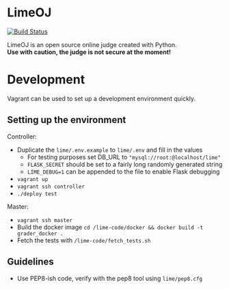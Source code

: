 # LimeOJ

[![Build Status](https://travis-ci.com/Ohllie/LimeOJ.svg?token=2QPxw9oUgaBRLGvyxUjx&branch=master)](https://travis-ci.com/Ohllie/LimeOJ)

LimeOJ is an open source online judge created with Python.<br>
**Use with caution, the judge is not secure at the moment!**

# Development

Vagrant can be used to set up a development environment quickly.

## Setting up the environment

Controller:

- Duplicate the `lime/.env.example` to `lime/.env` and fill in the values
  - For testing purposes set DB_URL to `"mysql://root:@localhost/lime"`
  - `FLASK_SECRET` should be set to a fairly long randomly generated string
  - `LIME_DEBUG=1` can be appended to the file to enable Flask debugging
- `vagrant up`
- `vagrant ssh controller`
- `./deploy test`

Master:
- `vagrant ssh master`
- Build the docker image `cd /lime-code/docker && docker build -t grader_docker .`
- Fetch the tests with `/lime-code/fetch_tests.sh`

## Guidelines

- Use PEP8-ish code, verify with the pep8 tool using `lime/pep8.cfg`
